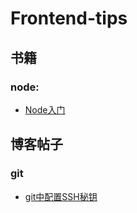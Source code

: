 # Frontend-tips
## 书籍
### node:
- [Node入门](https://www.nodebeginner.org/index-zh-cn.html#conclusion-and-outlook)
## 博客帖子
### git
- [git中配置SSH秘钥](https://blog.csdn.net/chaoyueziji123/article/details/54669555)
